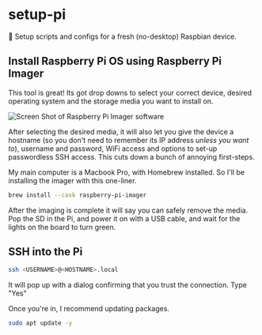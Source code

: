 # setup-pi
🍇 Setup scripts and configs for a fresh (no-desktop) Raspbian device.

## Install Raspberry Pi OS using Raspberry Pi Imager

This tool is great! Its got drop downs to select your correct device, desired operating system and the storage media you want to install on. 

![Screen Shot of Raspberry Pi Imager software](https://github.com/miclgael/setup-pi/assets/4301358/8a5710d0-6b06-451a-9949-3904f7cefd5f)

After selecting the desired media, it will also let you give the device a hostname (so you don't need to remember its IP address _unless you want to_), username and password, WiFi access and options to set-up passwordless SSH access. This cuts down a bunch of annoying first-steps. 

My main computer is a Macbook Pro, with Homebrew installed. So I'll be installing the imager with this one-liner.

```bash
brew install --cask raspberry-pi-imager
```

After the imaging is complete it will say you can safely remove the media. Pop the SD in the Pi, and power it on with a USB cable, and wait for the lights on the board to turn green.

## SSH into the Pi

```bash
ssh <USERNAME>@<HOSTNAME>.local
```

It will pop up with a dialog confirming that you trust the connection. Type "Yes"

Once you're in, I recommend updating packages. 

```bash
sudo apt update -y 
```
